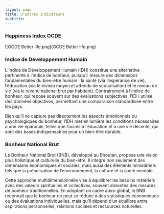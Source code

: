 ```yaml
---
layout: page
title: D'autres indicateurs
subtitle: 
---
```


### Happiness Index OCDE

![OCDE Better life.png](OCDE Better life.png)

### Indice de Développement Humain
L’Indice de Développement Humain (IDH) constitue une alternative pertinente à l’indice de bonheur, puisqu’il mesure des dimensions fondamentales du bien-être humain : la santé (via l’espérance de vie), l’éducation (via le niveau moyen et attendu de scolarisation) et le niveau de vie (via le revenu national brut par habitant). Contrairement à l’indice de bonheur, qui repose souvent sur des évaluations subjectives, l’IDH utilise des données objectives, permettant une comparaison standardisée entre les pays.

Bien qu’il ne capture pas directement les aspects émotionnels ou psychologiques du bonheur, l’IDH met en lumière les conditions nécessaires à une vie épanouie, telles que l’accès à l’éducation et à une vie décente, qui sont des bases indispensables pour un bien-être durable.

### Bonheur National Brut

Le Bonheur National Brut (BNB), développé au Bhoutan, propose une vision plus holistique et culturelle du bien-être. Il intègre non seulement des dimensions économiques et sociales, mais aussi des éléments immatériels tels que la préservation de l’environnement, la culture et la santé mentale.

Cette approche multidimensionnelle vise à équilibrer les besoins matériels avec des valeurs spirituelles et collectives, souvent absentes des mesures de bonheur traditionnelles. En adoptant un cadre aussi global, le BNB reconnaît que le bonheur ne peut se réduire à des statistiques économiques ou des évaluations individuelles, mais qu’il dépend d’un équilibre entre aspirations personnelles, relations sociales et ressources naturelles.

